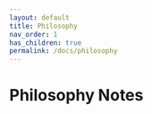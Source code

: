 ```yaml
---
layout: default
title: Philosophy
nav_order: 1
has_children: true
permalink: /docs/philosophy
---
```


# Philosophy Notes

<!-- The Underappreciated Discipline
{: .fs-6 .fw-300 } -->
